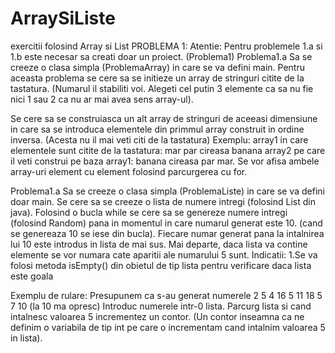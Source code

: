 # ArraySiListe
exercitii folosind Array si List
PROBLEMA 1: Atentie: Pentru problemele 1.a si 1.b este necesar sa creati doar un proiect. (Problema1)
Problema1.a
Sa se creeze o clasa simpla (ProblemaArray) in care se va defini main.
Pentru aceasta problema se cere sa se initieze un array de stringuri citite de la tastatura. (Numarul il stabiliti voi. 
Alegeti cel putin 3 elemente ca sa nu fie nici 1 sau 2 ca nu ar mai avea sens array-ul).

Se cere sa se construiasca un alt array de stringuri de aceeasi dimensiune in care sa se introduca elementele din primmul array
construit in ordine inversa. (Acesta nu il mai veti citi de la tastatura)
Exemplu: 
array1 in care elementele sunt citite de la tastatura: mar par cireasa banana
array2 pe care il veti construi pe baza array1: banana cireasa par mar.
Se vor afisa ambele array-uri element cu element folosind parcurgerea cu for.


Problema1.a
Sa se creeze o clasa simpla (ProblemaListe) in care se va defini doar main.
Se cere sa se creeze o lista de numere intregi (folosind List din java).
Folosind o bucla while se cere sa se genereze numere intregi (folosind Random) pana in momentul in care numarul generat este 10.
 (cand se genereaza 10 se iese din bucla).
Fiecare numar generat pana la intalnirea lui 10 este introdus in lista de mai sus.
Mai departe, daca lista va contine elemente se vor numara cate aparitii ale numarului 5 sunt.
Indicatii:
1.Se va folosi metoda isEmpty() din obietul de tip lista pentru verificare daca lista este goala

Exemplu de rulare: 
Presupunem ca s-au generat numerele 2 5 4 16 5 11 18 5 7 10 (la 10 ma opresc)
Introduc numerele intr-0 lista.
Parcurg lista si cand intalnesc valoarea 5 incrementez un contor. (Un contor inseamna  ca ne definim o variabila de tip int pe care 
o incrementam cand intalnim valoarea 5 in lista).
